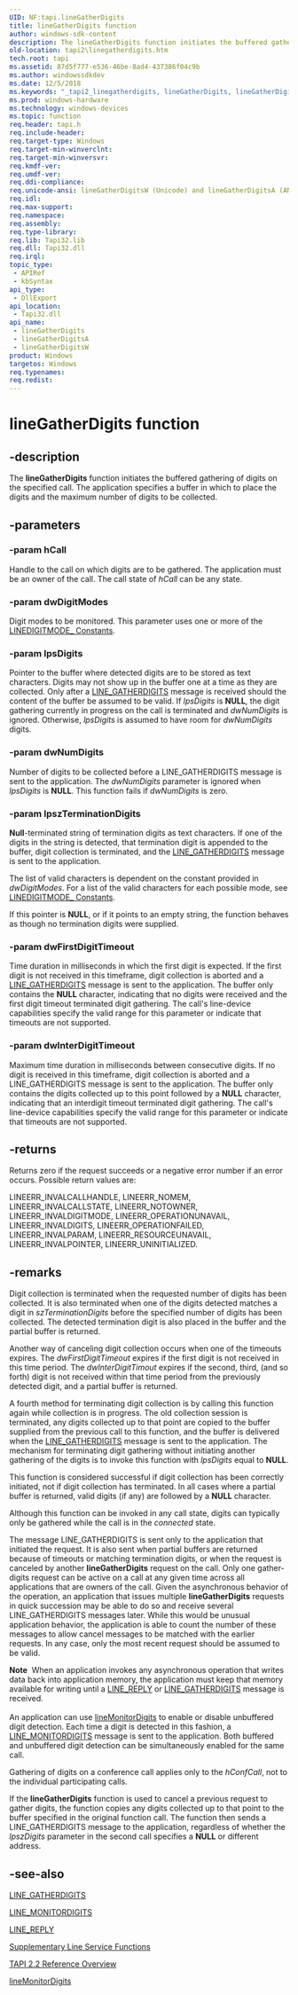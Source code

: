 ```yaml
---
UID: NF:tapi.lineGatherDigits
title: lineGatherDigits function
author: windows-sdk-content
description: The lineGatherDigits function initiates the buffered gathering of digits on the specified call. The application specifies a buffer in which to place the digits and the maximum number of digits to be collected.
old-location: tapi2\linegatherdigits.htm
tech.root: tapi
ms.assetid: 87d5f777-e536-46be-8ad4-437386f04c9b
ms.author: windowssdkdev
ms.date: 12/5/2018
ms.keywords: "_tapi2_linegatherdigits, lineGatherDigits, lineGatherDigits function [TAPI 2.2], lineGatherDigitsA, lineGatherDigitsW, tapi/lineGatherDigits, tapi/lineGatherDigitsA, tapi/lineGatherDigitsW, tapi2.linegatherdigits"
ms.prod: windows-hardware
ms.technology: windows-devices
ms.topic: function
req.header: tapi.h
req.include-header: 
req.target-type: Windows
req.target-min-winverclnt: 
req.target-min-winversvr: 
req.kmdf-ver: 
req.umdf-ver: 
req.ddi-compliance: 
req.unicode-ansi: lineGatherDigitsW (Unicode) and lineGatherDigitsA (ANSI)
req.idl: 
req.max-support: 
req.namespace: 
req.assembly: 
req.type-library: 
req.lib: Tapi32.lib
req.dll: Tapi32.dll
req.irql: 
topic_type:
 - APIRef
 - kbSyntax
api_type:
 - DllExport
api_location:
 - Tapi32.dll
api_name:
 - lineGatherDigits
 - lineGatherDigitsA
 - lineGatherDigitsW
product: Windows
targetos: Windows
req.typenames: 
req.redist: 
---
```


# lineGatherDigits function


## -description


The 
<b>lineGatherDigits</b> function initiates the buffered gathering of digits on the specified call. The application specifies a buffer in which to place the digits and the maximum number of digits to be collected.


## -parameters




### -param hCall

Handle to the call on which digits are to be gathered. The application must be an owner of the call. The call state of <i>hCall</i> can be any state.


### -param dwDigitModes

Digit modes to be monitored. This parameter uses one or more of the 
<a href="https://msdn.microsoft.com/d603ea28-2b93-4548-bb16-78e93087f828">LINEDIGITMODE_ Constants</a>.


### -param lpsDigits

Pointer to the buffer where detected digits are to be stored as text characters. Digits may not show up in the buffer one at a time as they are collected. Only after a 
<a href="https://msdn.microsoft.com/0d27904d-9743-44bf-a7bc-132459351e01">LINE_GATHERDIGITS</a> message is received should the content of the buffer be assumed to be valid. If <i>lpsDigits</i> is <b>NULL</b>, the digit gathering currently in progress on the call is terminated and <i>dwNumDigits</i> is ignored. Otherwise, <i>lpsDigits</i> is assumed to have room for <i>dwNumDigits</i> digits.


### -param dwNumDigits

Number of digits to be collected before a LINE_GATHERDIGITS message is sent to the application. The <i>dwNumDigits</i> parameter is ignored when <i>lpsDigits</i> is <b>NULL</b>. This function fails if <i>dwNumDigits</i> is zero.


### -param lpszTerminationDigits

<b>Null</b>-terminated string of termination digits as text characters. If one of the digits in the string is detected, that termination digit is appended to the buffer, digit collection is terminated, and the 
<a href="https://msdn.microsoft.com/0d27904d-9743-44bf-a7bc-132459351e01">LINE_GATHERDIGITS</a> message is sent to the application. 




The list of valid characters is dependent on the constant provided in <i>dwDigitModes</i>. For a list of the valid characters for each possible mode, see 
<a href="https://msdn.microsoft.com/d603ea28-2b93-4548-bb16-78e93087f828">LINEDIGITMODE_ Constants</a>.

If this pointer is <b>NULL</b>, or if it points to an empty string, the function behaves as though no termination digits were supplied.


### -param dwFirstDigitTimeout

Time duration in milliseconds in which the first digit is expected. If the first digit is not received in this timeframe, digit collection is aborted and a 
<a href="https://msdn.microsoft.com/0d27904d-9743-44bf-a7bc-132459351e01">LINE_GATHERDIGITS</a> message is sent to the application. The buffer only contains the <b>NULL</b> character, indicating that no digits were received and the first digit timeout terminated digit gathering. The call's line-device capabilities specify the valid range for this parameter or indicate that timeouts are not supported.


### -param dwInterDigitTimeout

Maximum time duration in milliseconds between consecutive digits. If no digit is received in this timeframe, digit collection is aborted and a LINE_GATHERDIGITS message is sent to the application. The buffer only contains the digits collected up to this point followed by a <b>NULL</b> character, indicating that an interdigit timeout terminated digit gathering. The call's line-device capabilities specify the valid range for this parameter or indicate that timeouts are not supported.


## -returns



Returns zero if the request succeeds or a negative error number if an error occurs. Possible return values are:

LINEERR_INVALCALLHANDLE, LINEERR_NOMEM, LINEERR_INVALCALLSTATE, LINEERR_NOTOWNER, LINEERR_INVALDIGITMODE, LINEERR_OPERATIONUNAVAIL, LINEERR_INVALDIGITS, LINEERR_OPERATIONFAILED, LINEERR_INVALPARAM, LINEERR_RESOURCEUNAVAIL, LINEERR_INVALPOINTER, LINEERR_UNINITIALIZED.




## -remarks



Digit collection is terminated when the requested number of digits has been collected. It is also terminated when one of the digits detected matches a digit in <i>szTerminationDigits</i> before the specified number of digits has been collected. The detected termination digit is also placed in the buffer and the partial buffer is returned.

Another way of canceling digit collection occurs when one of the timeouts expires. The <i>dwFirstDigitTimeout</i> expires if the first digit is not received in this time period. The <i>dwInterDigitTimout</i> expires if the second, third, (and so forth) digit is not received within that time period from the previously detected digit, and a partial buffer is returned.

A fourth method for terminating digit collection is by calling this function again while collection is in progress. The old collection session is terminated, any digits collected up to that point are copied to the buffer supplied from the previous call to this function, and the buffer is delivered when the 
<a href="https://msdn.microsoft.com/0d27904d-9743-44bf-a7bc-132459351e01">LINE_GATHERDIGITS</a> message is sent to the application. The mechanism for terminating digit gathering without initiating another gathering of the digits is to invoke this function with <i>lpsDigits</i> equal to <b>NULL</b>.

This function is considered successful if digit collection has been correctly initiated, not if digit collection has terminated. In all cases where a partial buffer is returned, valid digits (if any) are followed by a <b>NULL</b> character.

Although this function can be invoked in any call state, digits can typically only be gathered while the call is in the <i>connected</i> state.

The message LINE_GATHERDIGITS is sent only to the application that initiated the request. It is also sent when partial buffers are returned because of timeouts or matching termination digits, or when the request is canceled by another 
<b>lineGatherDigits</b> request on the call. Only one gather-digits request can be active on a call at any given time across all applications that are owners of the call. Given the asynchronous behavior of the operation, an application that issues multiple 
<b>lineGatherDigits</b> requests in quick succession may be able to do so and receive several LINE_GATHERDIGITS messages later. While this would be unusual application behavior, the application is able to count the number of these messages to allow cancel messages to be matched with the earlier requests. In any case, only the most recent request should be assumed to be valid.

<div class="alert"><b>Note</b>  When an application invokes any asynchronous operation that writes data back into application memory, the application must keep that memory available for writing until a 
<a href="https://msdn.microsoft.com/5d98ed8b-b75e-49f8-aba3-c6eee89e91c1">LINE_REPLY</a> or 
<a href="https://msdn.microsoft.com/0d27904d-9743-44bf-a7bc-132459351e01">LINE_GATHERDIGITS</a> message is received.</div>
<div> </div>
An application can use 
<a href="https://msdn.microsoft.com/7987761f-429c-4a6f-876b-eafe4274907a">lineMonitorDigits</a> to enable or disable unbuffered digit detection. Each time a digit is detected in this fashion, a 
<a href="https://msdn.microsoft.com/1c1a729c-a6bb-4432-9617-4a892c76cb8d">LINE_MONITORDIGITS</a> message is sent to the application. Both buffered and unbuffered digit detection can be simultaneously enabled for the same call.

Gathering of digits on a conference call applies only to the <i>hConfCall</i>, not to the individual participating calls.

If the 
<b>lineGatherDigits</b> function is used to cancel a previous request to gather digits, the function copies any digits collected up to that point to the buffer specified in the original function call. The function then sends a LINE_GATHERDIGITS message to the application, regardless of whether the <i>lpszDigits</i> parameter in the second call specifies a <b>NULL</b> or different address.




## -see-also




<a href="https://msdn.microsoft.com/0d27904d-9743-44bf-a7bc-132459351e01">LINE_GATHERDIGITS</a>



<a href="https://msdn.microsoft.com/1c1a729c-a6bb-4432-9617-4a892c76cb8d">LINE_MONITORDIGITS</a>



<a href="https://msdn.microsoft.com/5d98ed8b-b75e-49f8-aba3-c6eee89e91c1">LINE_REPLY</a>



<a href="https://msdn.microsoft.com/d4338b3c-cd84-4abb-b74e-9df895c8355b">Supplementary Line Service Functions</a>



<a href="https://msdn.microsoft.com/d703b414-1389-416c-8e94-c1931979f0c9">TAPI 2.2 Reference Overview</a>



<a href="https://msdn.microsoft.com/7987761f-429c-4a6f-876b-eafe4274907a">lineMonitorDigits</a>
 

 

